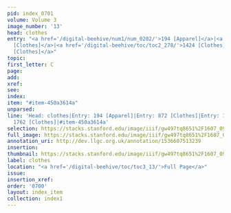 ```yaml
---
pid: index_0701
volume: Volume 3
image_number: '13'
head: clothes
entry: "<a href='/digital-beehive/num1/num_0202/'>194 [Apparel]</a>|<a href='/digital-beehive/num4/num_1103'>872
  [Clothes]</a>|<a href='/digital-beehive/toc/toc2_278/'>1424 [Clothes]</a>|<a href='/digital-beehive/toc/toc2_341/'>1762
  [Clothes]</a>"
topic: 
first_letter: C
page: 
add: 
xref: 
see: 
index: 
item: "#item-450a3614a"
unparsed: 
line: 'Head: clothes|Entry: 194 [Apparel]|Entry: 872 [Clothes]|Entry: 1424 [Clothes]|Entry:
  1762 [Clothes]|#item-450a3614a'
selection: https://stacks.stanford.edu/image/iiif/gw497tq8651%2F1607_0956/854,1733,711,182/full/0/default.jpg
full_image: https://stacks.stanford.edu/image/iiif/gw497tq8651%2F1607_0956/full/full/0/default.jpg
annotation_uri: http://dev.llgc.org.uk/annotation/1536607513239
insertion: 
thumbnail: https://stacks.stanford.edu/image/iiif/gw497tq8651%2F1607_0956/854,1733,711,182/150,/0/default.jpg
label: clothes
location: "<a href='/digital-beehive/toc/toc3_13/'>Full Page</a>"
issue: 
insertion_xref: 
order: '0700'
layout: index_item
collection: index1
---
```

